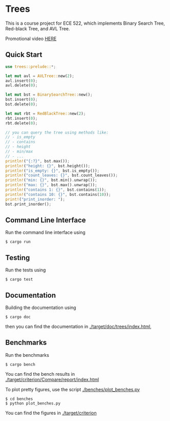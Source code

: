 # Trees

This is a course project for ECE 522, which implements Binary Search Tree, Red-black Tree, and AVL Tree.

Promotional video [HERE](https://www.dropbox.com/s/u485c73z3vww7b0/ece522v2.mp4?dl=0)

## Quick Start

```rust
use trees::prelude::*;

let mut avl = AVLTree::new(2);
avl.insert(0);
avl.delete(0);

let mut bst = BinarySearchTree::new();
bst.insert(0);
bst.delete(0);

let mut rbt = RedBlackTree::new(2);
rbt.insert(0);
rbt.delete(0);

// you can query the tree using methods like: 
// - is_empty
// - contains
// - height
// - min/max
// - ...
println!("{:?}", bst.max());
println!("height: {}", bst.height());
println!("is_empty: {}", bst.is_empty());
println!("count_leaves: {}", bst.count_leaves());
println!("min: {}", bst.min().unwrap());
println!("max: {}", bst.max().unwrap());
println!("contains 1: {}", bst.contains(1));
println!("contains 10: {}", bst.contains(10));
print!("print_inorder: ");
bst.print_inorder();
```

## Command Line Interface

Run the command line interface using

```
$ cargo run
```

## Testing

Run the tests using

```
$ cargo test
```

## Documentation

Building the documentation using

```
$ cargo doc
```

then you can find the documentation in [./target/doc/trees/index.html](./target/doc/trees/index.html),  

## Benchmarks

Run the benchmarks

```
$ cargo bench
```

You can find the bench results in [./target/criterion/Compare/report/index.html](./target/criterion/Compare/report/index.html)

To plot pretty figures, use the script [./benches/plot_benches.py](./benches/plot_benches.py)

```
$ cd benches
$ python plot_benches.py
```

You can find the figures in [./target/criterion](./target/criterion)
